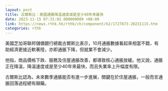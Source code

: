 ```yaml
---
layout: post
title: 古爾斯比：美國通脹降溫速度或是至少40年來最快
date: 2023-11-15 07:31:02.000000000 +08:00
link: https://news.rthk.hk/rthk/ch/component/k2/1727873-20231115.htm
categories: rthk
---
```


美國芝加哥聯邦儲備銀行總裁古爾斯比表示，10月通脹數據看起來相當不錯，有助經濟更接近軟著陸，亦即通脹下降，但就業不會減少。

他指，商品價格下跌、服務及住屋通脹改善，都導致核心通脹放緩。他又說，通脹正在降溫，降溫速度或是至少40年來最快，而且失業率上升幅度有限。

古爾斯比認為，未來數季通脹能否有進一步進展，關鍵在於住屋通脹，一般而言通脹回落過程總有顛簸。
